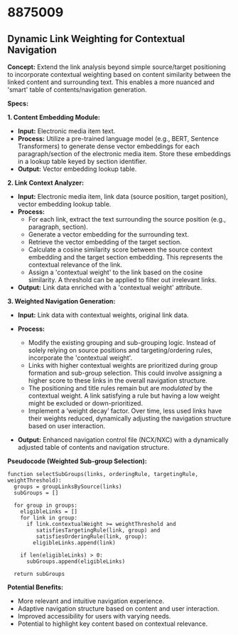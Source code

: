 # 8875009

## Dynamic Link Weighting for Contextual Navigation

**Concept:** Extend the link analysis beyond simple source/target positioning to incorporate contextual weighting based on content similarity between the linked content and surrounding text. This enables a more nuanced and 'smart' table of contents/navigation generation.

**Specs:**

**1. Content Embedding Module:**

*   **Input:** Electronic media item text.
*   **Process:** Utilize a pre-trained language model (e.g., BERT, Sentence Transformers) to generate dense vector embeddings for each paragraph/section of the electronic media item.  Store these embeddings in a lookup table keyed by section identifier.
*   **Output:** Vector embedding lookup table.

**2. Link Context Analyzer:**

*   **Input:** Electronic media item, link data (source position, target position), vector embedding lookup table.
*   **Process:**
    *   For each link, extract the text surrounding the source position (e.g., paragraph, section).
    *   Generate a vector embedding for the surrounding text.
    *   Retrieve the vector embedding of the target section.
    *   Calculate a cosine similarity score between the source context embedding and the target section embedding. This represents the contextual relevance of the link.
    *   Assign a 'contextual weight' to the link based on the cosine similarity.  A threshold can be applied to filter out irrelevant links.
*   **Output:**  Link data enriched with a 'contextual weight' attribute.

**3. Weighted Navigation Generation:**

*   **Input:** Link data with contextual weights, original link data.
*   **Process:**
    *   Modify the existing grouping and sub-grouping logic. Instead of solely relying on source positions and targeting/ordering rules, incorporate the 'contextual weight'.
    *   Links with higher contextual weights are prioritized during group formation and sub-group selection.  This could involve assigning a higher score to these links in the overall navigation structure.
    *   The positioning and title rules remain but are *modulated* by the contextual weight. A link satisfying a rule but having a low weight might be excluded or down-prioritized.
    *   Implement a ‘weight decay’ factor. Over time, less used links have their weights reduced, dynamically adjusting the navigation structure based on user interaction.

*   **Output:**  Enhanced navigation control file (NCX/NXC) with a dynamically adjusted table of contents and navigation structure.

**Pseudocode (Weighted Sub-group Selection):**

```
function selectSubGroups(links, orderingRule, targetingRule, weightThreshold):
  groups = groupLinksBySource(links)
  subGroups = []

  for group in groups:
    eligibleLinks = []
    for link in group:
      if link.contextualWeight >= weightThreshold and 
         satisfiesTargetingRule(link, group) and
         satisfiesOrderingRule(link, group):
        eligibleLinks.append(link)

    if len(eligibleLinks) > 0:
      subGroups.append(eligibleLinks)

  return subGroups
```

**Potential Benefits:**

*   More relevant and intuitive navigation experience.
*   Adaptive navigation structure based on content and user interaction.
*   Improved accessibility for users with varying needs.
*   Potential to highlight key content based on contextual relevance.